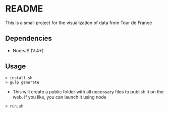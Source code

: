 # README #

This is a small project for the visualization of data from Tour de France

## Dependencies ##
* NodeJS (V.4+)
## Usage ##
```
> install.sh
> gulp generate
```
* This will create a public folder with all necessary files to publish it on the web. If you like, you can launch it using node
```
> run.sh
```